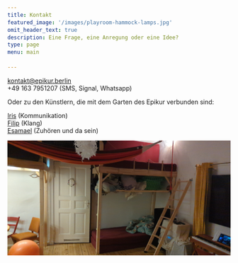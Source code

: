 ```yaml
---
title: Kontakt
featured_image: '/images/playroom-hammock-lamps.jpg'
omit_header_text: true
description: Eine Frage, eine Anregung oder eine Idee?
type: page
menu: main

---
```


kontakt@epikur.berlin  
+49 163 7951207 (SMS, Signal, Whatsapp)

Oder zu den Künstlern, die mit dem Garten des Epikur verbunden sind:

[Iris](https://google.com) (Kommunikation)  
[Filip](https://google.com) (Klang)  
[Esamael](https://google.com)  (Zuhören und da sein)  

![Spielzimmer](/images/playroom-hammock-lamps.jpg)
